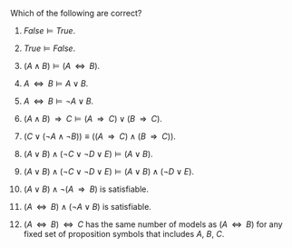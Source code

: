 

Which of the following are correct?<br>

1.  ${False} \models {True}$.<br>

2.  ${True} \models {False}$.<br>

3.  $(A\land B)  \models (A{\;\;{\Leftrightarrow}\;\;}B)$.<br>

4.  $A{\;\;{\Leftrightarrow}\;\;}B \models A \lor B$.<br>

5.  $A{\;\;{\Leftrightarrow}\;\;}B \models \lnot A \lor B$.<br>

6.  $(A\land B){\:\;{\Rightarrow}\:\;}C \models (A{\:\;{\Rightarrow}\:\;}C)\lor(B{\:\;{\Rightarrow}\:\;}C)$.<br>

7.  $(C\lor (\lnot A \land \lnot B)) \equiv ((A{\:\;{\Rightarrow}\:\;}C) \land (B {\:\;{\Rightarrow}\:\;}C))$.<br>

8.  $(A\lor B) \land (\lnot C\lor\lnot D\lor E) \models (A\lor B)$.<br>

9.  $(A\lor B) \land (\lnot C\lor\lnot D\lor E) \models (A\lor B) \land (\lnot D\lor E)$.<br>

10. $(A\lor B) \land \lnot(A {\:\;{\Rightarrow}\:\;}B)$ is satisfiable.<br>

11. $(A{\;\;{\Leftrightarrow}\;\;}B) \land (\lnot A \lor B)$
    is satisfiable.<br>

12. $(A{\;\;{\Leftrightarrow}\;\;}B) {\;\;{\Leftrightarrow}\;\;}C$ has
    the same number of models as $(A{\;\;{\Leftrightarrow}\;\;}B)$ for
    any fixed set of proposition symbols that includes $A$, $B$, $C$.<br>
